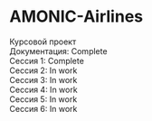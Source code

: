# AMONIC-Airlines
Курсовой проект</br>
Документация: Complete</br>
Сессия 1: Complete</br>
Сессия 2: In work</br>
Сессия 3: In work</br>
Сессия 4: In work</br>
Сессия 5: In work</br>
Сессия 6: In work

